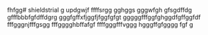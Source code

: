 fhfgg# shieldstrial
g
updgwjf
ffffsrgg
gghggs
gggwfgh
gfsgdffdg
gfffbbbfgfdffdgrg
gggfgffхfjggfjfggfgfgt
gggggfffggfghggdfgffggfdf
fffgggnjfffgsgg
fffgggghbffafgf
ffffgggfffvggg
hgggffgfgggg
fgf
g

